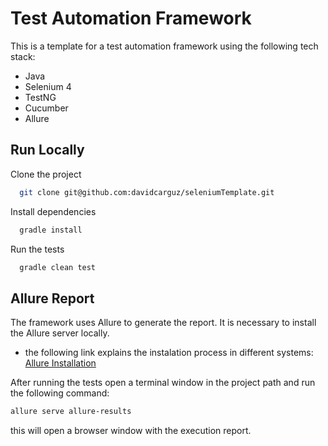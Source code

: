 # Test Automation Framework

This is a template for a test automation framework using the following tech stack:
- Java
- Selenium 4
- TestNG
- Cucumber
- Allure



## Run Locally

Clone the project

```bash
  git clone git@github.com:davidcarguz/seleniumTemplate.git
```

Install dependencies

```bash
  gradle install
```

Run the tests

```bash
  gradle clean test
```


## Allure Report
The framework uses Allure to generate the report. It is necessary to install the Allure server locally.
- the following link explains the instalation process in different systems: [Allure Installation](https://docs.qameta.io/allure/#_installing_a_commandline)

After running the tests open a terminal window in the project path and run the following command:
```bash
allure serve allure-results
```
this will open a browser window with the execution report.
